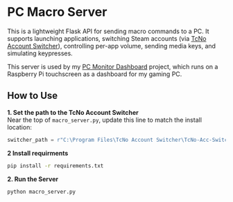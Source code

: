# PC Macro Server

This is a lightweight Flask API for sending macro commands to a PC. It supports launching applications, switching Steam accounts (via [TcNo Account Switcher](https://github.com/TCNOco/TcNo-Acc-Switcher/releases/tag/2024-08-30_01)), controlling per-app volume, sending media keys, and simulating keypresses.

This server is used by my [PC Monitor Dashboard](https://github.com/Simonkrh/pc-monitor-dashboard) project, which runs on a Raspberry Pi touchscreen as a dashboard for my gaming PC.

## How to Use
**1. Set the path to the TcNo Account Switcher**  
Near the top of `macro_server.py`, update this line to match the install location:
```python
switcher_path = r"C:\Program Files\TcNo Account Switcher\TcNo-Acc-Switcher.exe"
```

**2 Install requirments**
```bash
pip install -r requirements.txt
```

**2. Run the Server**

```bash
python macro_server.py
